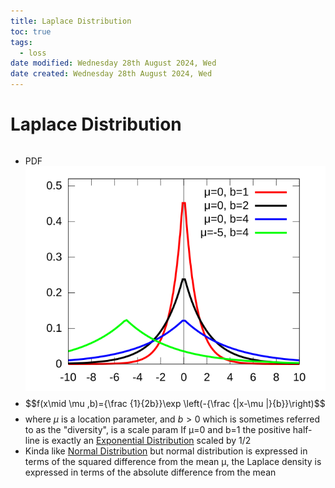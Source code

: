 ```yaml
---
title: Laplace Distribution
toc: true
tags:
  - loss
date modified: Wednesday 28th August 2024, Wed
date created: Wednesday 28th August 2024, Wed
---
```


# Laplace Distribution
```toc
```
- PDF ![](../images/Pasted%20image%2020240828105230.png)
- $$f(x\mid \mu ,b)={\frac {1}{2b}}\exp \left(-{\frac {|x-\mu |}{b}}\right)$$
- where $\mu$ is a location parameter, and $b>0$ which is sometimes referred to as the "diversity", is a scale param If μ=0 and b=1 the positive half-line is exactly an [Exponential Distribution](Exponential%20Distribution.md) scaled by 1/2
- Kinda like [Normal Distribution](Normal%20Distribution.md) but normal distribution is expressed in terms of the squared difference from the mean μ, the Laplace density is expressed in terms of the absolute difference from the mean